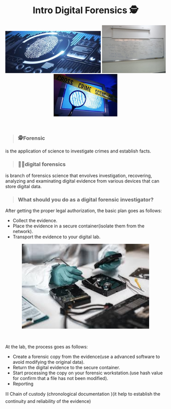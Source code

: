 <h1 align="center">Intro Digital Forensics 🕵️</h1>
<p align="center">
  <img src="Images/28425735962.jpg" width="300" hight="200">
  <img src="Images/intro.jpeg" width="200" hight="200">
  <img src="Images/65628425735962.jpg" width="200" hight="200">
</p></br>

> ### 🕵️Forensic  
 is the application of science to investigate crimes and establish facts.</br>
> ### 👩‍💻digital forensics
 is branch of forensics science  that envolves investigation, recovering, analyzing and examinating digital evidence from various devices that can store digital data.


> ### What should you do as a digital forensic investigator?

After getting the proper legal authorization, the basic plan goes as follows:
- Collect the evidence.
- Place the evidence in a secure container(isolate them from the network).
- Transport the evidence to your digital lab.</br>

<p align="center">
  <img src="Images/54782842573596.jpg" width="400" hight="300">
</p></br>

At the lab, the process goes as follows:
- Create a forensic copy from the evidence(use a advanced software to avoid modifying the original data).
- Return the digital evidence to the secure container.
- Start processing the copy on your forensic workstation.(use hash value for confirm that a file has not been modified).
- Reporting</br>

⛓️ Chain of custody (chronological documentation )(it help to establish the continuity and reliability of the evidence)
